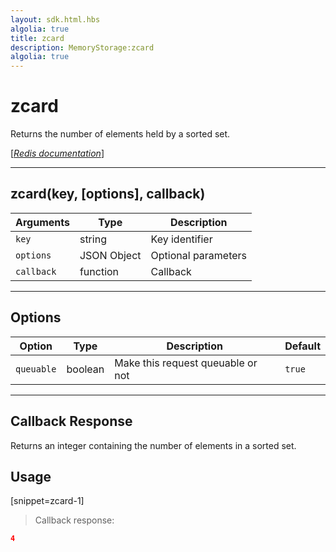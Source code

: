 ```yaml
---
layout: sdk.html.hbs
algolia: true
title: zcard
description: MemoryStorage:zcard
algolia: true
---
```

  

# zcard
Returns the number of elements held by a sorted set.

[[_Redis documentation_]](https://redis.io/commands/zcard)

---

## zcard(key, [options], callback)

| Arguments | Type | Description |
|---------------|---------|----------------------------------------|
| `key` | string | Key identifier |
| `options` | JSON Object | Optional parameters |
| `callback` | function | Callback |

---

## Options

| Option | Type | Description | Default |
|---------------|---------|----------------------------------------|---------|
| `queuable` | boolean | Make this request queuable or not  | `true` |
---

## Callback Response

Returns an integer containing the number of elements in a sorted set.

## Usage

[snippet=zcard-1]
> Callback response:

```json
4
```